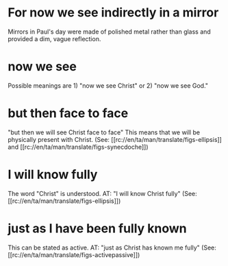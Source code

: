 # For now we see indirectly in a mirror

Mirrors in Paul's day were made of polished metal rather than glass and provided a dim, vague reflection.

# now we see

Possible meanings are 1) "now we see Christ" or 2) "now we see God."

# but then face to face

"but then we will see Christ face to face" This means that we will be physically present with Christ. (See: [[rc://en/ta/man/translate/figs-ellipsis]] and [[rc://en/ta/man/translate/figs-synecdoche]])

# I will know fully

The word "Christ" is understood. AT: "I will know Christ fully" (See: [[rc://en/ta/man/translate/figs-ellipsis]])

# just as I have been fully known

This can be stated as active. AT: "just as Christ has known me fully" (See: [[rc://en/ta/man/translate/figs-activepassive]])

